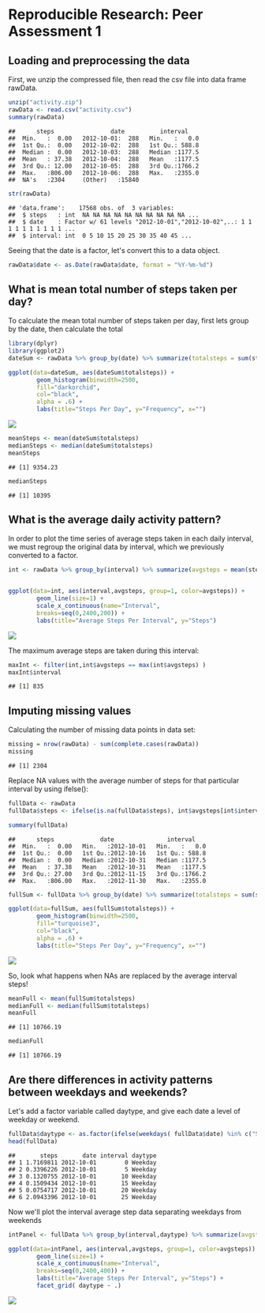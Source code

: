 # Reproducible Research: Peer Assessment 1


## Loading and preprocessing the data

First, we unzip the compressed file, then read the csv file into data frame rawData.


```r
unzip("activity.zip")
rawData <- read.csv("activity.csv")
summary(rawData)
```

```
##      steps                date          interval     
##  Min.   :  0.00   2012-10-01:  288   Min.   :   0.0  
##  1st Qu.:  0.00   2012-10-02:  288   1st Qu.: 588.8  
##  Median :  0.00   2012-10-03:  288   Median :1177.5  
##  Mean   : 37.38   2012-10-04:  288   Mean   :1177.5  
##  3rd Qu.: 12.00   2012-10-05:  288   3rd Qu.:1766.2  
##  Max.   :806.00   2012-10-06:  288   Max.   :2355.0  
##  NA's   :2304     (Other)   :15840
```

```r
str(rawData)
```

```
## 'data.frame':	17568 obs. of  3 variables:
##  $ steps   : int  NA NA NA NA NA NA NA NA NA NA ...
##  $ date    : Factor w/ 61 levels "2012-10-01","2012-10-02",..: 1 1 1 1 1 1 1 1 1 1 ...
##  $ interval: int  0 5 10 15 20 25 30 35 40 45 ...
```

Seeing that the date is a factor, let's convert this to a data object.


```r
rawData$date <- as.Date(rawData$date, format = "%Y-%m-%d")
```

## What is mean total number of steps taken per day?

To calculate the mean total number of steps taken per day, first lets group by the date, then calculate the total




```r
library(dplyr)
library(ggplot2)
dateSum <- rawData %>% group_by(date) %>% summarize(totalsteps = sum(steps, na.rm = TRUE))

ggplot(data=dateSum, aes(dateSum$totalsteps)) + 
        geom_histogram(binwidth=2500, 
        fill="darkorchid", 
        col="black",
        alpha = .6) +
        labs(title="Steps Per Day", y="Frequency", x="")
```

![](PA1_template_files/figure-html/unnamed-chunk-4-1.png)<!-- -->


```r
meanSteps <- mean(dateSum$totalsteps)
medianSteps <- median(dateSum$totalsteps)
meanSteps
```

```
## [1] 9354.23
```

```r
medianSteps
```

```
## [1] 10395
```

## What is the average daily activity pattern?

In order to plot the time series of average steps taken in each daily interval, we must regroup the original data by interval, which we previously converted to a factor. 


```r
int <- rawData %>% group_by(interval) %>% summarize(avgsteps = mean(steps, na.rm = TRUE))


ggplot(data=int, aes(interval,avgsteps, group=1, color=avgsteps)) + 
        geom_line(size=1) +
        scale_x_continuous(name="Interval",
        breaks=seq(0,2400,200)) +
        labs(title="Average Steps Per Interval", y="Steps") 
```

![](PA1_template_files/figure-html/unnamed-chunk-6-1.png)<!-- -->

The maximum average steps are taken during this interval:

```r
maxInt <- filter(int,int$avgsteps == max(int$avgsteps) )
maxInt$interval
```

```
## [1] 835
```

## Imputing missing values

Calculating the number of missing data points in data set:

```r
missing = nrow(rawData) - sum(complete.cases(rawData))
missing
```

```
## [1] 2304
```

Replace NA values with the average number of steps for that particular interval by using ifelse():

```r
fullData <- rawData
fullData$steps <- ifelse(is.na(fullData$steps), int$avgsteps[int$interval %in% fullData$interval], fullData$steps)

summary(fullData)
```

```
##      steps             date               interval     
##  Min.   :  0.00   Min.   :2012-10-01   Min.   :   0.0  
##  1st Qu.:  0.00   1st Qu.:2012-10-16   1st Qu.: 588.8  
##  Median :  0.00   Median :2012-10-31   Median :1177.5  
##  Mean   : 37.38   Mean   :2012-10-31   Mean   :1177.5  
##  3rd Qu.: 27.00   3rd Qu.:2012-11-15   3rd Qu.:1766.2  
##  Max.   :806.00   Max.   :2012-11-30   Max.   :2355.0
```


```r
fullSum <- fullData %>% group_by(date) %>% summarize(totalsteps = sum(steps, na.rm = TRUE))

ggplot(data=fullSum, aes(fullSum$totalsteps)) + 
        geom_histogram(binwidth=2500, 
        fill="turquoise3", 
        col="black",
        alpha = .6) +
        labs(title="Steps Per Day", y="Frequency", x="")
```

![](PA1_template_files/figure-html/unnamed-chunk-10-1.png)<!-- -->

So, look what happens when NAs are replaced by the average interval steps!

```r
meanFull <- mean(fullSum$totalsteps)
medianFull <- median(fullSum$totalsteps)
meanFull
```

```
## [1] 10766.19
```

```r
medianFull
```

```
## [1] 10766.19
```
## Are there differences in activity patterns between weekdays and weekends?

Let's add a factor variable called daytype, and give each date a level of weekday or weekend.


```r
fullData$daytype <- as.factor(ifelse(weekdays( fullData$date) %in% c("Saturday","Sunday"), "Weekend", "Weekday")) 
head(fullData)
```

```
##       steps       date interval daytype
## 1 1.7169811 2012-10-01        0 Weekday
## 2 0.3396226 2012-10-01        5 Weekday
## 3 0.1320755 2012-10-01       10 Weekday
## 4 0.1509434 2012-10-01       15 Weekday
## 5 0.0754717 2012-10-01       20 Weekday
## 6 2.0943396 2012-10-01       25 Weekday
```
Now we'll plot the interval average step data separating weekdays from weekends

```r
intPanel <- fullData %>% group_by(interval,daytype) %>% summarize(avgsteps = mean(steps, na.rm = TRUE))

ggplot(data=intPanel, aes(interval,avgsteps, group=1, color=avgsteps)) + 
        geom_line(size=1) +
        scale_x_continuous(name="Interval",
        breaks=seq(0,2400,400)) +
        labs(title="Average Steps Per Interval", y="Steps") +
        facet_grid( daytype ~ .)
```

![](PA1_template_files/figure-html/unnamed-chunk-13-1.png)<!-- -->
